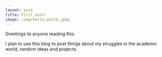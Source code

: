 ```yaml
---
layout: post
title: First post!
image: /img/hello_world.jpeg
---
```


Greetings to anyone reading this.

I plan to use this blog to post things about my struggles in the academic world, random ideas and projects.
